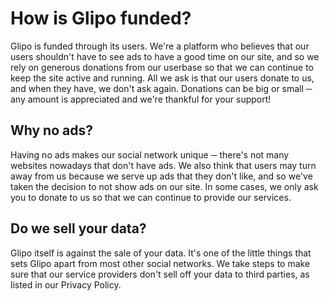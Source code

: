 # How is Glipo funded?
Glipo is funded through its users. We're a platform who believes that our users shouldn't have to see ads to have a good time on our site, and so we rely on generous donations from our userbase so that we can continue to keep the site active and running. All we ask is that our users donate to us, and when they have, we don't ask again. Donations can be big or small ─ any amount is appreciated and we're thankful for your support!

## Why no ads?
Having no ads makes our social network unique ─ there's not many websites nowadays that don't have ads. We also think that users may turn away from us because we serve up ads that they don't like, and so we've taken the decision to not show ads on our site. In some cases, we only ask you to donate to us so that we can continue to provide our services.

## Do we sell your data?
Glipo itself is against the sale of your data. It's one of the little things that sets Glipo apart from most other social networks. We take steps to make sure that our service providers don't sell off your data to third parties, as listed in our Privacy Policy.